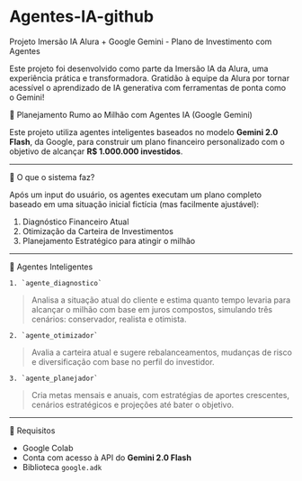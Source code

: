 # Agentes-IA-github
Projeto Imersão IA Alura + Google Gemini - Plano de Investimento com Agentes

Este projeto foi desenvolvido como parte da Imersão IA da Alura, uma experiência prática e transformadora. Gratidão à equipe da Alura por tornar acessível o aprendizado de IA generativa com ferramentas de ponta como o Gemini!

💸 Planejamento Rumo ao Milhão com Agentes IA (Google Gemini)

Este projeto utiliza agentes inteligentes baseados no modelo **Gemini 2.0 Flash**, da Google, para construir um plano financeiro personalizado com o objetivo de alcançar **R$ 1.000.000 investidos**.

---------------------------------------------------------------------------------------------------------------------------------------------------------------------------------------------------------------------

🚀 O que o sistema faz?

Após um input do usuário, os agentes executam um plano completo baseado em uma situação inicial fictícia (mas facilmente ajustável):

1. Diagnóstico Financeiro Atual
2. Otimização da Carteira de Investimentos
3. Planejamento Estratégico para atingir o milhão

--------------------------------------------------------------------------------------------------------------------------------------------------------------------------------------------------------------------

🧠 Agentes Inteligentes

	1. `agente_diagnostico`
> Analisa a situação atual do cliente e estima quanto tempo levaria para alcançar o milhão com base em juros compostos, simulando três cenários: conservador, realista e otimista.

	2. `agente_otimizador`
> Avalia a carteira atual e sugere rebalanceamentos, mudanças de risco e diversificação com base no perfil do investidor.

	3. `agente_planejador`
> Cria metas mensais e anuais, com estratégias de aportes crescentes, cenários estratégicos e projeções até bater o objetivo.

------------------------------------------------------------------------------------------------------------------------------------------------------------------------------------------------------------------

🧰 Requisitos

- Google Colab
- Conta com acesso à API do **Gemini 2.0 Flash**
- Biblioteca `google.adk`
